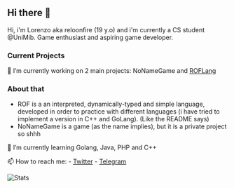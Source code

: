 ## Hi there 👋

Hi, i'm Lorenzo aka reloonfire (19 y.o) and i'm currently a CS student @UniMib.
Game enthusiast and aspiring game developer.


### Current Projects
🔭 I’m currently working on 2 main projects: NoNameGame and [ROFLang](https://github.com/reloonfire/rof-language)
### About that
  - ROF is a an interpreted, dynamically-typed and simple language, developed in order to practice with different languages (i have tried to implement a version in C++ and GoLang). (Like the README says)
   - NoNameGame is a game (as the name implies), but it is a private project so shhh
   
🌱 I’m currently learning Golang, Java, PHP and C++

📫 How to reach me:
    - [Twitter](https://twitter.com/reloonfireit)
    - [Telegram](https://t.me/reloonfire)
    
![Stats](https://github-readme-stats.vercel.app/api?username=reloonfire&show_icons=true)
<!--
**reloonfire/reloonfire** is a ✨ _special_ ✨ repository because its `README.md` (this file) appears on your GitHub profile.

Here are some ideas to get you started:

- 🔭 I’m currently working on ...
- 🌱 I’m currently learning ...
- 👯 I’m looking to collaborate on ...
- 🤔 I’m looking for help with ...
- 💬 Ask me about ...
- 📫 How to reach me: ...
- 😄 Pronouns: ...
- ⚡ Fun fact: ...
-->
